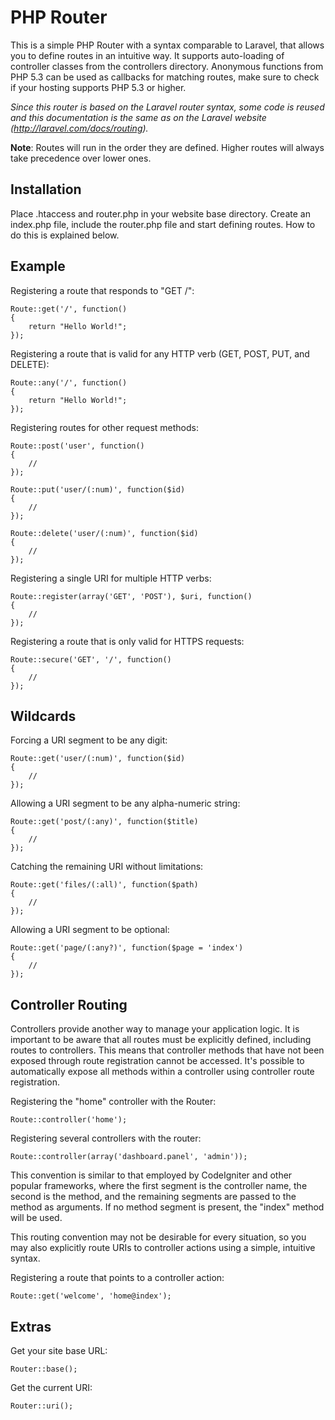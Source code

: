 PHP Router
==========

This is a simple PHP Router with a syntax comparable to Laravel, that allows you to define routes in an intuitive way. It supports auto-loading of controller classes from the controllers directory. Anonymous functions from PHP 5.3 can be used as callbacks for matching routes, make sure to check if your hosting supports PHP 5.3 or higher.

*Since this router is based on the Laravel router syntax, some code is reused and this documentation is the same as on the Laravel website (http://laravel.com/docs/routing).*

**Note**: Routes will run in the order they are defined. Higher routes will always take precedence over lower ones.

Installation
------------

Place .htaccess and router.php in your website base directory. Create an index.php file, include the router.php file and start defining routes. How to do this is explained below.

Example
-------

Registering a route that responds to "GET /":

	Route::get('/', function()
	{
		return "Hello World!";
	});
	
Registering a route that is valid for any HTTP verb (GET, POST, PUT, and DELETE):

	Route::any('/', function()
	{
		return "Hello World!";
	});

Registering routes for other request methods:

	Route::post('user', function()
	{
		//
	});

	Route::put('user/(:num)', function($id)
	{
		//
	});

	Route::delete('user/(:num)', function($id)
	{
		//
	});

Registering a single URI for multiple HTTP verbs:

	Route::register(array('GET', 'POST'), $uri, function()
	{
		//
	});

Registering a route that is only valid for HTTPS requests:

	Route::secure('GET', '/', function()
	{
		//
	});

Wildcards
---------

Forcing a URI segment to be any digit:

	Route::get('user/(:num)', function($id)
	{
		//
	});
	
Allowing a URI segment to be any alpha-numeric string:

	Route::get('post/(:any)', function($title)
	{
		//
	});
	
Catching the remaining URI without limitations:

	Route::get('files/(:all)', function($path)
	{
		//
	});
	
Allowing a URI segment to be optional:

	Route::get('page/(:any?)', function($page = 'index')
	{
		//
	});

Controller Routing
------------------

Controllers provide another way to manage your application logic. It is important to be aware that all routes must be explicitly defined, including routes to controllers. This means that controller methods that have not been exposed through route registration cannot be accessed. It's possible to automatically expose all methods within a controller using controller route registration. 

Registering the "home" controller with the Router:

	Route::controller('home');
	
Registering several controllers with the router:

	Route::controller(array('dashboard.panel', 'admin'));
	
This convention is similar to that employed by CodeIgniter and other popular frameworks, where the first segment is the controller name, the second is the method, and the remaining segments are passed to the method as arguments. If no method segment is present, the "index" method will be used.

This routing convention may not be desirable for every situation, so you may also explicitly route URIs to controller actions using a simple, intuitive syntax.

Registering a route that points to a controller action:

	Route::get('welcome', 'home@index');

Extras
------

Get your site base URL:

	Router::base();

Get the current URI:

	Router::uri();

